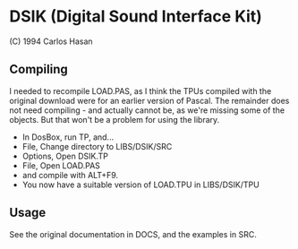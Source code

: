 # DSIK (Digital Sound Interface Kit)

(C) 1994 Carlos Hasan

## Compiling

I needed to recompile LOAD.PAS, as I think the TPUs compiled with the
original download were for an earlier version of Pascal. The remainder
does not need compiling - and actually cannot be, as we're missing some
of the objects. But that won't be a problem for using the library.

* In DosBox, run TP, and...
* File, Change directory to LIBS/DSIK/SRC
* Options, Open DSIK.TP
* File, Open LOAD.PAS
* and compile with ALT+F9.
* You now have a suitable version of LOAD.TPU in LIBS/DSIK/TPU

## Usage

See the original documentation in DOCS, and the examples in SRC.
